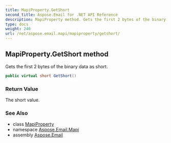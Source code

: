 ```yaml
---
title: MapiProperty.GetShort
second_title: Aspose.Email for .NET API Reference
description: MapiProperty method. Gets the first 2 bytes of the binary data as short
type: docs
weight: 240
url: /net/aspose.email.mapi/mapiproperty/getshort/
---
```

## MapiProperty.GetShort method

Gets the first 2 bytes of the binary data as short.

```csharp
public virtual short GetShort()
```

### Return Value

The short value.

### See Also

* class [MapiProperty](../)
* namespace [Aspose.Email.Mapi](../../mapiproperty/)
* assembly [Aspose.Email](../../../)


